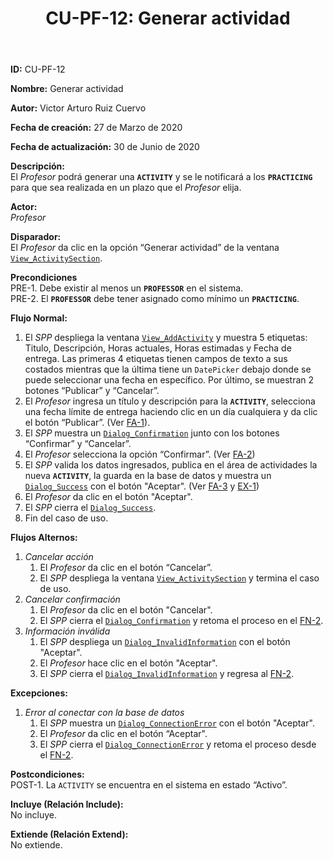 ﻿--- 
layout: page 
title: "CU-PF-12: Generar actividad" 
permalink: /design-specification/uc-descriptions/professor/cu-pf-12/ 
hide_hero: true 
---

**ID:** CU-PF-12   

**Nombre:** Generar actividad  

**Autor:** Victor Arturo Ruiz Cuervo  

**Fecha de creación:** 27 de Marzo de 2020  

**Fecha de actualización:** 30 de Junio de 2020  

**Descripción:**  
El *Profesor* podrá generar una **`ACTIVITY`** y se le notificará a los **`PRACTICING`** para que sea realizada en un plazo que el *Profesor* elija.  

**Actor:**  
*Profesor*  

**Disparador:**  
El *Profesor* da clic en la opción “Generar actividad” de la ventana [`View_ActivitySection`][VASE].  

**Precondiciones**  
PRE-1. Debe existir al menos un **`PROFESSOR`** en el sistema.  
PRE-2. El **`PROFESSOR`** debe tener asignado como mínimo un **`PRACTICING`**.   

**Flujo Normal:**  
  1. El *SPP* despliega la ventana [`View_AddActivity`][VAAC] y muestra 5 etiquetas: Titulo, Descripción, Horas actuales, Horas estimadas y Fecha de entrega. Las primeras 4 etiquetas tienen campos de texto a sus costados mientras que la última tiene un `DatePicker` debajo donde se puede seleccionar una fecha en específico. Por último, se muestran 2 botones “Publicar” y “Cancelar”. 
  2. <a id="fn-2"><i></i></a>El *Profesor* ingresa un título y descripción para la **`ACTIVITY`**, selecciona una fecha límite de entrega haciendo clic en un día cualquiera y da clic el botón “Publicar”. (Ver <a href="#cancelar_accion">FA-1</a>).
  3.  El *SPP* muestra un [`Dialog_Confirmation`][DLCO] junto con los botones “Confirmar” y “Cancelar”. 
  4. El *Profesor* selecciona la opción “Confirmar”. (Ver <a href="#cancelar_confirm">FA-2</a>)
  5. El *SPP* valida los datos ingresados, publica en el área de actividades la nueva **`ACTIVITY`**, la guarda en la base de datos y muestra un [`Dialog_Success`][DLSU] con el botón "Aceptar". (Ver <a href="#info_invalida">FA-3</a> y <a href="#error_conect">EX-1</a>) 
  6. El *Profesor* da clic en el botón "Aceptar".
  7. El *SPP* cierra el [`Dialog_Success`][DLSU].
  8. Fin del caso de uso.

**Flujos Alternos:**    
  1. <a id="cancelar_accion"><i></i></a>*Cancelar acción*
	  1. El *Profesor* da clic en el botón “Cancelar”.
	  2. El *SPP* despliega la ventana [`View_ActivitySection`][VASE] y termina el caso de uso. 
  2. <a id="cancelar_confirm"><i></i></a>*Cancelar confirmación*
	  1. El *Profesor* da clic en el botón "Cancelar".
	  2. El *SPP* cierra el [`Dialog_Confirmation`][DLCO] y retoma el proceso en el <a href="#fn-2">FN-2</a>.
  3. <a id="info_invalida"><i></i></a>*Información inválida*
	  1. El *SPP* despliega un [`Dialog_InvalidInformation`][DLII] con el botón "Aceptar".
	  2. El *Profesor* hace clic en el botón "Aceptar".
	  3. El *SPP* cierra el [`Dialog_InvalidInformation`][DLII] y regresa al <a href="#fn-2">FN-2</a>.

**Excepciones:**    
   1. <a id="error_conect"><i></i></a>*Error al conectar con la base de datos*
	   1. El *SPP* muestra un [`Dialog_ConnectionError`][DLCE] con el botón "Aceptar". 
	   2. El *Profesor* da clic en el botón “Aceptar".
	   3. El *SPP* cierra el [`Dialog_ConnectionError`][DLCE] y retoma el proceso desde el <a href="#fn-2">FN-2</a>.

**Postcondiciones:**  
POST-1. La `ACTIVITY` se encuentra en el sistema en estado “Activo”.  

**Incluye (Relación Include):**  
No incluye.  

**Extiende (Relación Extend):**    
No extiende.    

[VASE]: https://raw.githubusercontent.com/Phalord/PracticasProfesionales/gh-pages/assets/imgs/prototypes/professor/View_ActivitySection.png "`View_ActivitySection` Prototype"
[VAAC]: https://raw.githubusercontent.com/Phalord/PracticasProfesionales/gh-pages/assets/imgs/prototypes/professor/View_AddActivity.png "`View_AddActivity` Prototype"
[DLSU]: https://raw.githubusercontent.com/Phalord/PracticasProfesionales/gh-pages/assets/imgs/prototypes/generals/Dialog_Success.png "`Dialog_Success` Prototype"
[DLCO]: https://raw.githubusercontent.com/Phalord/PracticasProfesionales/gh-pages/assets/imgs/prototypes/generals/Dialog_Confirmation.png "`Dialog_Confirmation` Prototype"
[DLII]: https://raw.githubusercontent.com/Phalord/PracticasProfesionales/gh-pages/assets/imgs/prototypes/generals/Dialog_InvalidInformation.png "`Dialog_InvalidInformation` Prototype"
[DLCE]: https://raw.githubusercontent.com/Phalord/PracticasProfesionales/gh-pages/assets/imgs/prototypes/generals/Dialog_ConnectionError.png "`Dialog_ConnectionError` Prototype"
